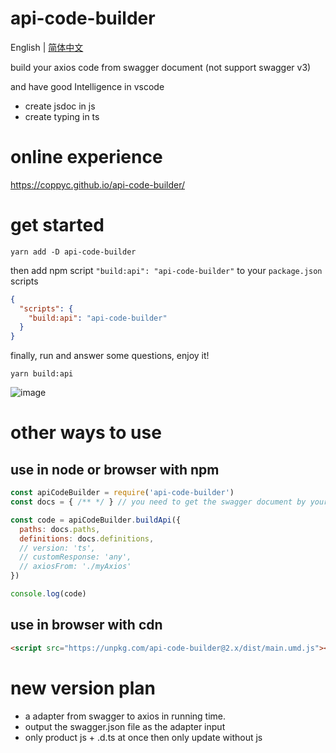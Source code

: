# api-code-builder

English | [简体中文](./README.zh.md)

build your axios code from swagger document (not support swagger v3)

and have good Intelligence in vscode
* create jsdoc in js
* create typing in ts

# online experience
https://coppyc.github.io/api-code-builder/

# get started
```
yarn add -D api-code-builder
```
then add npm script `"build:api": "api-code-builder"` to your `package.json` scripts
```json
{
  "scripts": {
    "build:api": "api-code-builder"
  }
}
```
finally, run and answer some questions, enjoy it!
```
yarn build:api
```
![image](https://user-images.githubusercontent.com/25004510/65371821-29733080-dc9a-11e9-8fbd-e4dc70ce706c.png)

# other ways to use
## use in node or browser with npm

```js
const apiCodeBuilder = require('api-code-builder')
const docs = { /** */ } // you need to get the swagger document by yourself

const code = apiCodeBuilder.buildApi({
  paths: docs.paths,
  definitions: docs.definitions,
  // version: 'ts',
  // customResponse: 'any',
  // axiosFrom: './myAxios'
})

console.log(code)
```

## use in browser with cdn
``` html
<script src="https://unpkg.com/api-code-builder@2.x/dist/main.umd.js"></script>
```

# new version plan
- a adapter from swagger to axios in running time.
- output the swagger.json file as the adapter input
- only product js + .d.ts at once then only update without js

